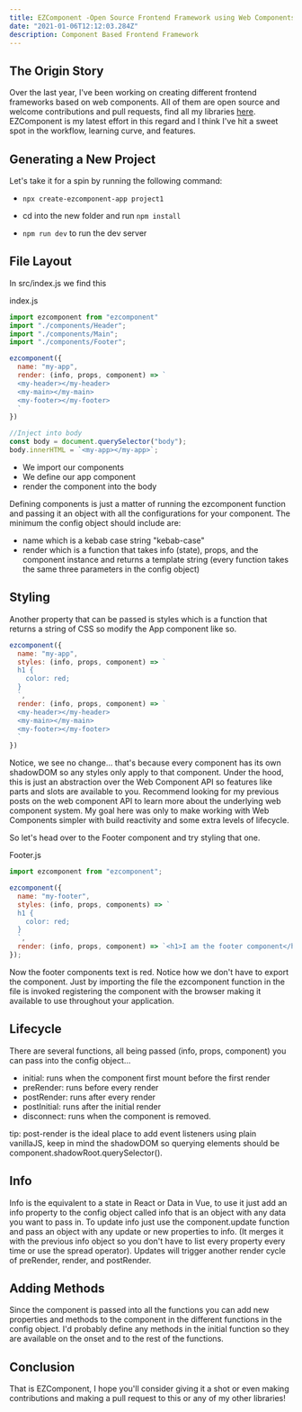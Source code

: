 ```yaml
---
title: EZComponent -Open Source Frontend Framework using Web Components
date: "2021-01-06T12:12:03.284Z"
description: Component Based Frontend Framework
---
```


## The Origin Story

Over the last year, I've been working on creating different frontend frameworks based on web components. All of them are open source and welcome contributions and pull requests, find all my libraries [here](https://meet.alexmercedcoder.com/libraries). EZComponent is my latest effort in this regard and I think I've hit a sweet spot in the workflow, learning curve, and features.

## Generating a New Project

Let's take it for a spin by running the following command:

- `npx create-ezcomponent-app project1`

- cd into the new folder and run `npm install`

- `npm run dev` to run the dev server

## File Layout

In src/index.js we find this

index.js
```js
import ezcomponent from "ezcomponent"
import "./components/Header";
import "./components/Main";
import "./components/Footer";

ezcomponent({
  name: "my-app",
  render: (info, props, component) => `
  <my-header></my-header>
  <my-main></my-main>
  <my-footer></my-footer>
  `
})

//Inject into body
const body = document.querySelector("body");
body.innerHTML = `<my-app></my-app>`;
```

- We import our components
- We define our app component
- render the component into the body

Defining components is just a matter of running the ezcomponent function and passing it an object with all the configurations for your component. The minimum the config object should include are:

- name which is a kebab case string "kebab-case"
- render which is a function that takes info (state), props, and the component instance and returns a template string (every function takes the same three parameters in the config object)

## Styling

Another property that can be passed is styles which is a function that returns a string of CSS so modify the App component like so.

```js
ezcomponent({
  name: "my-app",
  styles: (info, props, component) => `
  h1 {
    color: red;
  }
  `,
  render: (info, props, component) => `
  <my-header></my-header>
  <my-main></my-main>
  <my-footer></my-footer>
  `
})
```

Notice, we see no change... that's because every component has its own shadowDOM so any styles only apply to that component. Under the hood, this is just an abstraction over the Web Component API so features like parts and slots are available to you. Recommend looking for my previous posts on the web component API to learn more about the underlying web component system. My goal here was only to make working with Web Components simpler with build reactivity and some extra levels of lifecycle.

So let's head over to the Footer component and try styling that one.

Footer.js
```js
import ezcomponent from "ezcomponent";

ezcomponent({
  name: "my-footer",
  styles: (info, props, components) => `
  h1 {
    color: red;
  }
  `,
  render: (info, props, component) => `<h1>I am the footer component</h1>`,
});
```

Now the footer components text is red. Notice how we don't have to export the component. Just by importing the file the ezcomponent function in the file is invoked registering the component with the browser making it available to use throughout your application.

## Lifecycle

There are several functions, all being passed (info, props, component) you can pass into the config object...

- initial: runs when the component first mount before the first render
- preRender: runs before every render
- postRender: runs after every render
- postInitial: runs after the initial render
- disconnect: runs when the component is removed.

tip: post-render is the ideal place to add event listeners using plain vanillaJS, keep in mind the shadowDOM so querying elements should be component.shadowRoot.querySelector().

## Info

Info is the equivalent to a state in React or Data in Vue, to use it just add an info property to the config object called info that is an object with any data you want to pass in. To update info just use the component.update function and pass an object with any update or new properties to info. (It merges it with the previous info object so you don't have to list every property every time or use the spread operator). Updates will trigger another render cycle of preRender, render, and postRender.

## Adding Methods

Since the component is passed into all the functions you can add new properties and methods to the component in the different functions in the config object. I'd probably define any methods in the initial function so they are available on the onset and to the rest of the functions.

## Conclusion

That is EZComponent, I hope you'll consider giving it a shot or even making contributions and making a pull request to this or any of my other libraries!